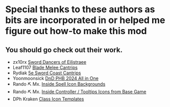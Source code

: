 # Special thanks to these authors as bits are incorporated in or helped me figure out how-to make this mod
## You should go check out their work.

- zx10rx  [Sword Dancers of Eilistraee](https://mod.io/g/baldursgate3/m/sword-dancers-of-eilistraee#description)
- Leaf1107  [Blade Melee Cantrips](https://mod.io/g/baldursgate3/m/booming-blade-cantrip#description)
- Rydiak  [5e Sword Coast Cantrips](https://mod.io/g/baldursgate3/m/5e-sword-coast-cantrips#description)
- Yoonmoonsick  [DnD PHB 2024 All in One](https://mod.io/g/baldursgate3/m/dnd-2024#description)
- Rando ⛏ Mx. [Inside Spell Icon Backgrounds](https://discord.com/channels/1211056047784198186/1366557663135010866)
- Rando ⛏ Mx. [Inside Controller / Tooltips Icons from Base Game](https://discord.com/channels/1211056047784198186/1366564158371266560)
- DPh Kraken  [Class Icon Templates](https://www.nexusmods.com/baldursgate3/mods/13590)
